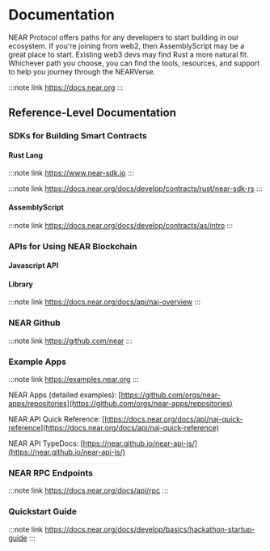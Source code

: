 # Documentation

NEAR Protocol offers paths for any developers to start building in our ecosystem. If you're joining from web2, then AssemblyScript may be a great place to start. Existing web3 devs may find Rust a more natural fit. Whichever path you choose, you can find the tools, resources, and support to help you journey through the NEARVerse.

:::note link
https://docs.near.org
:::

## Reference-Level Documentation

### SDKs for Building Smart Contracts

#### Rust Lang

:::note link
https://www.near-sdk.io
:::

:::note link
https://docs.near.org/docs/develop/contracts/rust/near-sdk-rs
:::

#### AssemblyScript

:::note link
https://docs.near.org/docs/develop/contracts/as/intro
:::

### APIs for Using NEAR Blockchain

#### Javascript API&#x20;

#### Library

:::note link
https://docs.near.org/docs/api/naj-overview
:::

### NEAR Github

:::note link
https://github.com/near
:::

### Example Apps

:::note link
https://examples.near.org
:::

NEAR Apps (detailed examples): [https://github.com/orgs/near-apps/repositories](https://github.com/orgs/near-apps/repositories)

NEAR API Quick Reference: [https://docs.near.org/docs/api/naj-quick-reference](https://docs.near.org/docs/api/naj-quick-reference)

NEAR API TypeDocs: [https://near.github.io/near-api-js/](https://near.github.io/near-api-js/)



### NEAR RPC Endpoints

:::note link
https://docs.near.org/docs/api/rpc
:::

### Quickstart Guide

:::note link
https://docs.near.org/docs/develop/basics/hackathon-startup-guide
:::
